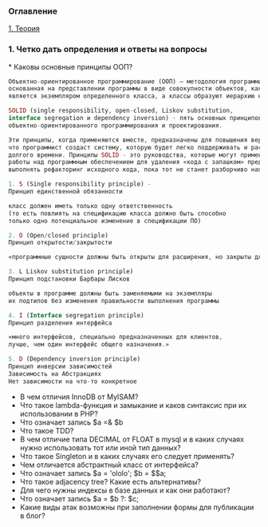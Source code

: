 <h3>Оглавление</h3>
<a href="#one">1. Теория</a><br>

<h3 id="one">1. Четко дать определения и ответы на вопросы </h3>
* Каковы основные принципы ООП? 

```php
Объектно-ориентированное программирование (ООП) — методология программирования,
основанная на представлении программы в виде совокупности объектов, каждый из которых
является экземпляром определенного класса, а классы образуют иерархию наследования.

SOLID (single responsibility, open-closed, Liskov substitution,
interface segregation и dependency inversion) - пять основных принципов
объектно-ориентированного программирования и проектирования. 

Эти принципы, когда применяются вместе, предназначены для повышения вероятности того,
что программист создаст систему, которую будет легко поддерживать и расширять в течение
долгого времени. Принципы SOLID - это руководства, которые могут применяться во время
работы над программным обеспечением для удаления «кода с запашком» предписывая программисту
выполнять рефакторинг исходного кода, пока тот не станет разборчиво написанным и расширяемым. 

1. S (Single responsibility principle) -
Принцип единственной обязанности 

класс должен иметь только одну ответственность
(то есть повлиять на спецификацию класса должно быть способно
только одно потенциальное изменение в спецификации ПО)

2. O (Open/closed principle)  
Принцип открытости/закрытости 

«программные сущности должны быть открыты для расширения, но закрыты для модификации»

3. L Liskov substitution principle)
Принцип подстановки Барбары Лисков

объекты в программе должны быть заменяемыми на экземпляры
их подтипов без изменения правильности выполнения программы

4. I (Interface segregation principle)
Принцип разделения интерфейса 

«много интерфейсов, специально предназначенных для клиентов,
лучше, чем один интерфейс общего назначения.»

5. D (Dependency inversion principle)
Принцип инверсии зависимостей 
Зависимость на Абстракциях
Нет зависимости на что-то конкретное

```

* В чем отличия InnoDB от MyISAM? 
* Что такое lambda-функция и замыкание и каков синтаксис при их использовании в PHP? 
* Что означает запись $a =& $b 
* Что такое TDD? 
* В чем отличие типа DECIMAL от FLOAT в mysql и в каких случаях нужно использовать тот или иной тип данных? 
* Что такое Singleton и в каких случаях его следует применять? 
* Чем отличается абстрактный класс от интерфейса? 
* Что означает запись $a = 'ololo'; $b = $$a; 
* Что такое adjacency tree? Какие есть альтернативы? 
* Для чего нужны индексы в базе данных и как они работают? 
* Что означает запись $a = $b ?: $c; 
* Какие виды атак возможны при заполнении формы для публикации в блог? 